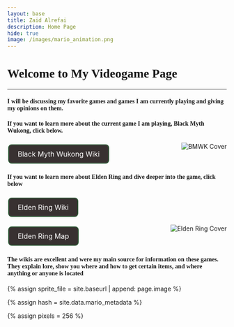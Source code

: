 ```yaml
---
layout: base
title: Zaid Alrefai
description: Home Page
hide: true
image: /images/mario_animation.png
---
```




<html>

<h1 style="font-family:Agmena;">Welcome to My Videogame Page</h1>
    <hr width="100%" size="5">
 
<h4 style="font-family:Agmena;"> I will be discussing my favorite games and games I am currently playing and giving my opinions on them.</h4>


<h4 style="font-family:Agmena;"> If you want to learn more about the current game I am playing, Black Myth Wukong, click below.</h4>

<img align="right" 
         src=
"https://encrypted-tbn0.gstatic.com/images?q=tbn:ANd9GcQslo0rYXg8r4u6D5BVrqytQtEZvKbN_Viutw&s" 
         alt="BMWK Cover">


<head>
<style>
.button {
  background-color: #302f2f;
  border: 2px solid #2f5937;
  border-radius: 8px;
  color: white;
  padding: 10px 20px;
  text-align: center;
  text-decoration: none;
  display: inline-block;
  font-size: 16px;
  transition-duration: 0.4s;
  margin: 4px 2px;
  cursor: pointer;
}


</style>
</head>
<body>

<div class="vertical-center">
<a href="https://blackmythwukong.fandom.com/wiki/Black_Myth:_Wukong_Wiki" class="button">Black Myth Wukong Wiki</a>
 </div>

</body>


<h4 style="font-family:Agmena;"> If you want to learn more about Elden Ring and dive deeper into the game, click below</h4>

<head>
<style>
.button {
  background-color: #302f2f;
  border: 2px solid #353736;
  border-radius: 8px;
  color: white;
  padding: 10px 20px;
  text-align: center;
  text-decoration: none;
  display: inline-block;
  font-size: 16px;
  transition-duration: 0.4s;
  margin: 4px 2px;
  cursor: pointer;
}


</style>
</head>
<body>


<a href="https://eldenring.wiki.fextralife.com/Elden+Ring+Wiki" class="button">Elden Ring Wiki</a>


</body>


 <img align="right" 
         src=
"https://upload.wikimedia.org/wikipedia/en/b/b9/Elden_Ring_Box_art.jpg" 
         alt="Elden Ring Cover">


<head>
<style>
.button {
  background-color: #383131;
  border: 2px solid #2f5937;
  border-radius: 8px;
  color: white;
  padding: 10px 20px;
  text-align: center;
  text-decoration: none;
  display: inline-block;
  font-size: 16px;
  transition-duration: 0.4s;
  margin: 4px 2px;
  cursor: pointer;
}


</style>
</head>
<body>

<div class="vertical-center">
<a href="https://eldenring.wiki.fextralife.com/Interactive+Map" class="button">Elden Ring Map</a>
 </div>

</body>


<h4 style="font-family:Agmena;">The wikis are excellent and were my main source for information on these games. They explain lore, show you where and how to get certain items, and where anything or anyone is located</h4>



</html>

<!--- Concatenation of site URL to frontmatter image  --->
{% assign sprite_file = site.baseurl | append: page.image %}
<!--- Has is a list variable containing mario metadata for sprite --->
{% assign hash = site.data.mario_metadata %}  
<!--- Size width/height of Sprit images --->
{% assign pixels = 256 %}

<!--- HTML for page contains <p> tag named "Mario" and class properties for a "sprite"  -->

<p id="mario" class="sprite"></p>
  
<!--- Embedded Cascading Style Sheet (CSS) rules, 
        define how HTML elements look 
--->
<style>

  /*CSS style rules for the id and class of the sprite...
  */
  .sprite {
    height: {{pixels}}px;
    width: {{pixels}}px;
    background-image: url('{{sprite_file}}');
    background-repeat: no-repeat;
  }

  /*background position of sprite element
  */
  #mario {
    background-position: calc({{animations[0].col}} * {{pixels}} * -1px) calc({{animations[0].row}} * {{pixels}}* -1px);
  }
</style>

<!--- Embedded executable code--->
<script>
  ////////// convert YML hash to javascript key:value objects /////////

  var mario_metadata = {}; //key, value object
  {% for key in hash %}  
  
  var key = "{{key | first}}"  //key
  var values = {} //values object
  values["row"] = {{key.row}}
  values["col"] = {{key.col}}
  values["frames"] = {{key.frames}}
  mario_metadata[key] = values; //key with values added

  {% endfor %}

  ////////// game object for player /////////

  class Mario {
    constructor(meta_data) {
      this.tID = null;  //capture setInterval() task ID
      this.positionX = 0;  // current position of sprite in X direction
      this.currentSpeed = 0;
      this.marioElement = document.getElementById("mario"); //HTML element of sprite
      this.pixels = {{pixels}}; //pixel offset of images in the sprite, set by liquid constant
      this.interval = 100; //animation time interval
      this.obj = meta_data;
      this.marioElement.style.position = "absolute";
    }

    animate(obj, speed) {
      let frame = 0;
      const row = obj.row * this.pixels;
      this.currentSpeed = speed;

      this.tID = setInterval(() => {
        const col = (frame + obj.col) * this.pixels;
        this.marioElement.style.backgroundPosition = `-${col}px -${row}px`;
        this.marioElement.style.left = `${this.positionX}px`;

        this.positionX += speed;
        frame = (frame + 1) % obj.frames;

        const viewportWidth = window.innerWidth;
        if (this.positionX > viewportWidth - this.pixels) {
          document.documentElement.scrollLeft = this.positionX - viewportWidth + this.pixels;
        }
      }, this.interval);
    }

    startWalking() {
      this.stopAnimate();
      this.animate(this.obj["Walk"], 3);
    }

    startRunning() {
      this.stopAnimate();
      this.animate(this.obj["Run1"], 6);
    }

    startPuffing() {
      this.stopAnimate();
      this.animate(this.obj["Puff"], 0);
    }

    startCheering() {
      this.stopAnimate();
      this.animate(this.obj["Cheer"], 0);
    }

    startFlipping() {
      this.stopAnimate();
      this.animate(this.obj["Flip"], 0);
    }

    startResting() {
      this.stopAnimate();
      this.animate(this.obj["Rest"], 0);
    }

    stopAnimate() {
      clearInterval(this.tID);
    }
  }

  const mario = new Mario(mario_metadata);

  ////////// event control /////////

  window.addEventListener("keydown", (event) => {
    if (event.key === "ArrowRight") {
      event.preventDefault();
      if (event.repeat) {
        mario.startCheering();
      } else {
        if (mario.currentSpeed === 0) {
          mario.startWalking();
        } else if (mario.currentSpeed === 3) {
          mario.startRunning();
        }
      }
    } else if (event.key === "ArrowLeft") {
      event.preventDefault();
      if (event.repeat) {
        mario.stopAnimate();
      } else {
        mario.startPuffing();
      }
    }
  });

  //touch events that enable animations
  window.addEventListener("touchstart", (event) => {
    event.preventDefault(); // prevent default browser action
    if (event.touches[0].clientX > window.innerWidth / 2) {
      // move right
      if (currentSpeed === 0) { // if at rest, go to walking
        mario.startWalking();
      } else if (currentSpeed === 3) { // if walking, go to running
        mario.startRunning();
      }
    } else {
      // move left
      mario.startPuffing();
    }
  });

  //stop animation on window blur
  window.addEventListener("blur", () => {
    mario.stopAnimate();
  });

  //start animation on window focus
  window.addEventListener("focus", () => {
     mario.startFlipping();
  });

  //start animation on page load or page refresh
  document.addEventListener("DOMContentLoaded", () => {
    // adjust sprite size for high pixel density devices
    const scale = window.devicePixelRatio;
    const sprite = document.querySelector(".sprite");
    sprite.style.transform = `scale(${0.2 * scale})`;
    mario.startResting();
  });

</script>
